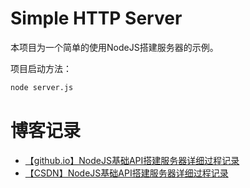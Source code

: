 # Simple HTTP Server
本项目为一个简单的使用NodeJS搭建服务器的示例。

项目启动方法：
```txt
node server.js
```

# 博客记录
* [【github.io】NodeJS基础API搭建服务器详细过程记录](https://hongchh.github.io/2016/NodeJS%E5%9F%BA%E7%A1%80API%E6%90%AD%E5%BB%BA%E6%9C%8D%E5%8A%A1%E5%99%A8%E8%AF%A6%E7%BB%86%E8%BF%87%E7%A8%8B%E8%AE%B0%E5%BD%95/)
* [【CSDN】NodeJS基础API搭建服务器详细过程记录](https://blog.csdn.net/hongchh/article/details/53164284)
